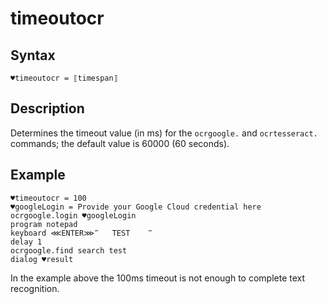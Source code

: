 # timeoutocr

## Syntax

```G1ANT
♥timeoutocr = ⟦timespan⟧
```

## Description

Determines the timeout value (in ms) for the `ocrgoogle.` and `ocrtesseract.` commands; the default value is 60000 (60 seconds).

## Example

```G1ANT
♥timeoutocr = 100
♥googleLogin = Provide your Google Cloud credential here
ocrgoogle.login ♥googleLogin
program notepad
keyboard ⋘ENTER⋙‴   TEST    ‴
delay 1
ocrgoogle.find search test
dialog ♥result
```

In the example above the 100ms timeout is not enough to complete text recognition.
